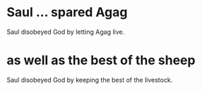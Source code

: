 # Saul ... spared Agag

Saul disobeyed God by letting Agag live.

# as well as the best of the sheep

Saul disobeyed God by keeping the best of the livestock.

